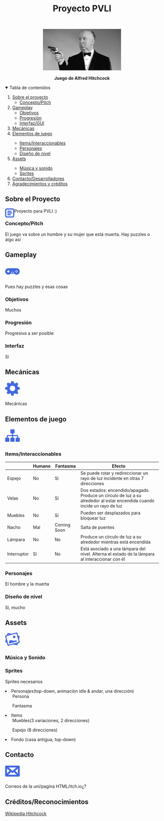 <!--
*** Thanks for checking out the Best-README-Template. If you have a suggestion
*** that would make this better, please fork the repo and create a pull request
*** or simply open an issue with the tag "enhancement".
*** Thanks again! Now go create something AMAZING! :D
-->


<h1 align="center">Proyecto PVLI</h1>
  
<!-- PROJECT LOGO -->
<br />
<p align="center">
  <a href="https://github.com/miriam-m-s/GRUPO4-PVLI">
    <img src="images/hitchcock.jpg" alt="Logo" | width=256)>
  </a>
  <p align="center">
    <b>Juego de Alfred Hitchcock</b>
  </p>
</p>


<!-- TABLE OF CONTENTS -->
<details open="open">
  <summary>Tabla de contenidos</summary>
  <ol>
    <li>
      <a href="#sobre-el-proyecto">Sobre el proyecto</a>
      <ul>
        <li><a href="#Concepto/Pitch">Concepto/Pitch</a></li>
      </ul>
    </li>
    <li>
      <a href="#Gameplay">Gameplay</a>
      <ul>
        <li><a href="#Objetivos">Objetivos</a></li>
        <li><a href="#Progresión">Progresión</a></li>
        <li><a href="#Interfaz">Interfaz/GUI</a></li>
      </ul>
    </li>
    <li><a href="#usage">Mecánicas</a></li>
    <li><a href="#roadmap">Elementos de juego</a></li>
    <ul>
        <li><a href="#prerequisites">Items/Interaccionables</a></li>
        <li><a href="#installation">Personajes</a></li>
        <li><a href="#installation">Diseño de nivel</a></li>
      </ul>
    <li><a href="#contributing">Assets</a></li>
    <ul>
        <li><a href="#prerequisites">Música y sonido</a></li>
        <li><a href="#installation">Sprites</a></li>
      </ul>
    <li><a href="#contact">Contacto/Desarrolladores</a></li>
    <li><a href="#Créditos/Reconocimientos">Agradecimientos y créditos</a></li>
  </ol>
</details>

<!-- Sobre-el-Proyecto -->

## Sobre el Proyecto
<a href="https://github.com/miriam-m-s/GRUPO4-PVLI">
    <img align="left" src="images/docuicon.png" alt="Logo" | width=30)>
  </a>
  
Proyecto para PVLI :)

### Concepto/Pitch

El juego va sobre un hombre y su mujer que está muerta. Hay puzzles o algo así

<!-- Gameplay -->

## Gameplay
<a href="https://github.com/miriam-m-s/GRUPO4-PVLI">
    <img src="images/gameIcon.png" alt="Logo" | width=48)>
  </a>

Pues hay puzzles y esas cosas

### Objetivos
Muchos

### Progresión
Progresiva a ser posible

### Interfaz
Sí

<!-- Mecánicas -->
## Mecánicas
<a href="https://github.com/miriam-m-s/GRUPO4-PVLI">
    <img src="images/mecanIcon.png" alt="Logo" | width=48)>
  </a>
  
  Mecánicas

<!-- Elementos de Juego -->
## Elementos de juego
<a href="https://github.com/miriam-m-s/GRUPO4-PVLI">
    <img src="images/sitemap-64.png" alt="Logo" | width=48)>
  </a>

### Items/Interaccionables
|               |    Humano     |   Fantasma    |    Efecto     |   
| ------------- | ------------- | ------------- | ------------------------------------------------------------------------------ |
|    Espejo     |      No       |       Sí      | Se puede rotar y redireccionar un rayo de luz incidente en otras 7 direcciones |
|    Velas      |      No       |       Sí      | Dos estados: encendido/apagado. Produce un círculo de luz a su alrededor al estar encendida cuando incide un rayo de luz |
|    Muebles    |      No       |       Sí      | Pueden ser desplazados para bloquear luz |
|     Nacho     |      Mal      |  Coming Soon  | Salta de puentes |
|    Lámpara    |      No       |       No      | Produce un círculo de luz a su alrededor mientras está encendida  |
|  Interruptor  |      Sí       |       No      | Está asociado a una lámpara del nivel. Alterna el estado de la lámpara al interaccionar con él |

### Personajes
El hombre y la muerta

### Diseño de nivel
Sí, mucho

<!-- Créditos/Reconocimientos -->

## Assets
<a href="https://github.com/miriam-m-s/GRUPO4-PVLI">
    <img src="images/assetsIcon.png" alt="Logo" | width=48)>
  </a>

### Música y Sonido

### Sprites
Sprites necesarios
<li>
  Personajes(top-down, animación idle & andar, una dirección)
  <ul>
    Persona
    </ul>
   <ul>
    Fantasma
   </ul>
  </ul>
 </li>
 <li>
  Items
  <ul>
    Muebles(3 variaciones, 2 direcciones)
  </ul>
  <ul>
    Espejo (8 direcciones)
  </ul>
 </li>
 <li>
  Fondo (casa antigua, top-down)
 </li>

## Contacto
<a href="https://github.com/miriam-m-s/GRUPO4-PVLI">
    <img src="images/contactIcon.png" alt="Logo" | width=48)>
  </a>
  
Correos de la uni/pagina HTML/itch.io¿?



<!-- Créditos/Reconocimientos -->

## Créditos/Reconocimientos

[Wikipedia Hitchcock](https://es.wikipedia.org/wiki/Alfred_Hitchcock)
